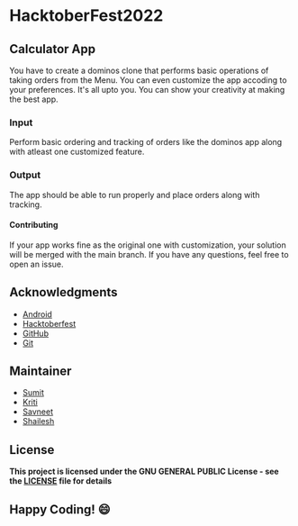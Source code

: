 
# HacktoberFest2022
## Calculator App

You have to create a dominos clone that performs basic operations of taking orders from the Menu. You can even customize the app accoding to your preferences. It's all upto you. You can show your creativity at making the best app.

### Input
Perform basic ordering and tracking of orders like the dominos app along with atleast one customized feature.

### Output
The app should be able to run properly and place orders along with tracking.

#### Contributing
If your app works fine as the original one with customization, your solution will be merged with the main branch. If you have any questions, feel free to open an issue.

## Acknowledgments
- [Android](https://developer.android.com/docs)
- [Hacktoberfest](https://hacktoberfest.digitalocean.com/)
- [GitHub](https://github.com)
- [Git](https://git-scm.com/)

## Maintainer
- [Sumit](https://github.com/isumitmalhotra)
- [Kriti](https://github.com/kritigupta45)
- [Savneet](https://github.com/savneetkaur03)
- [Shailesh](https://github.com/ShaileshKumar007)

## License
**This project is licensed under the GNU GENERAL PUBLIC License - see the [LICENSE](../../LICENSE) file for details**


## Happy Coding! :smile:
